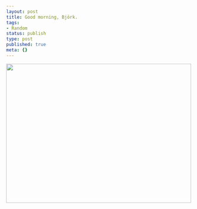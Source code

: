 ```yaml
---
layout: post
title: Good morning, Björk.
tags:
- Random
status: publish
type: post
published: true
meta: {}
---
```

<div class='posterous_autopost'><a href='http://posterous.com/getfile/files.posterous.com/fzero/4OLghkkEr6rA0b4A1hdz6uVnLRwkol7e78YFDjFu8EFDdtp1ONFJM3OtoFoG/C360_2011-02-09_08-50-50.jpg.scaled.1000.jpg'><img src="http://posterous.com/getfile/files.posterous.com/fzero/e2qekxMEAefKYx6zHULIBB8AXHUSDipo7YiVDkZ9MbBZmcg9s6pAGwhw0QGr/C360_2011-02-09_08-50-50.jpg.scaled.500.jpg" width="500" height="377" /></a> </div>
